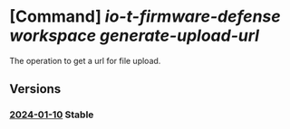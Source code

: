 # [Command] _io-t-firmware-defense workspace generate-upload-url_

The operation to get a url for file upload.

## Versions

### [2024-01-10](/Resources/mgmt-plane/L3N1YnNjcmlwdGlvbnMve30vcmVzb3VyY2Vncm91cHMve30vcHJvdmlkZXJzL21pY3Jvc29mdC5pb3RmaXJtd2FyZWRlZmVuc2Uvd29ya3NwYWNlcy97fS9nZW5lcmF0ZXVwbG9hZHVybA==/2024-01-10.xml) **Stable**

<!-- mgmt-plane /subscriptions/{}/resourcegroups/{}/providers/microsoft.iotfirmwaredefense/workspaces/{}/generateuploadurl 2024-01-10 -->
